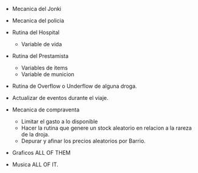 - Mecanica del Jonki

- Mecanica del policia

- Rutina del Hospital
    - Variable de vida

- Rutina del Prestamista
    - Variables de items
    - Variable de municion

- Rutina de Overflow o Underflow de alguna droga.

- Actualizar de eventos durante el viaje.

- Mecanica de compraventa
    - Limitar el gasto a lo disponible
    - Hacer la rutina que genere un stock aleatorio en relacion a la rareza de la droja.
    - Depurar y afinar los precios aleatorios por Barrio.

- Graficos
    ALL OF THEM

- Musica
    ALL OF IT.